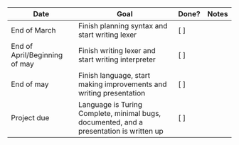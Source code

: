 | Date                          | Goal                                                                                    | Done? | Notes |
| ----------------------------- | --------------------------------------------------------------------------------------- | ----- | ----- |
| End of March                  | Finish planning syntax and start writing lexer                                          | [ ]   |       |
| End of April/Beginning of may | Finish writing lexer and start writing interpreter                                      | [ ]   |       |
| End of may                    | Finish language, start making improvements and writing presentation                     | [ ]   |       |
| Project due                   | Language is Turing Complete, minimal bugs, documented, and a presentation is written up | [ ]   |       |
